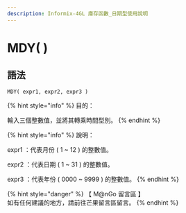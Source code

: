 ```yaml
---
description: Informix-4GL 庫存函數_日期型使用說明
---
```


# MDY( )

## 語法

```
MDY( expr1, expr2, expr3 )
```

{% hint style="info" %}
目的：

輸入三個整數值，並將其轉乘時間型別。
{% endhint %}

{% hint style="info" %}
說明：

expr1 ：代表月份 ( 1 \~ 12 ) 的整數值。

expr2 ：代表日期 ( 1 \~ 31 ) 的整數值。

expr3 ：代表年份 ( 0000 \~ 9999 ) 的整數值。
{% endhint %}

{% hint style="danger" %}
【 M@nGo 留言區 】\
如有任何建議的地方，請前往芒果留言區留言。
{% endhint %}
